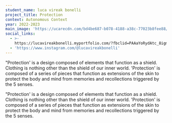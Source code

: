 ```yaml
---
student_name: luca vireak bonelli
project_title: Protection
context: Autonomous Context
year: 2022-2023
main_image: 'https://ucarecdn.com/bd4be687-b078-4188-a38c-77023b8fee88/'
social_links:
  - >-
    https://lucavireakbonelli.myportfolio.com/?fbclid=PAAaYoRydAtc_8igmkX6P_-29-ziaapl_Nhea5eZqvXkGbWBGIhbnos54hBpc
  - 'https://www.instagram.com/@lucavireakbonelli'
---
```

"Protection' is a design composed of elements that function as a shield. Clothing is nothing other than the shield of our inner world. 'Protection' is composed of a series of pieces that function as extensions of the skin to protect the body and mind from memories and recollections triggered by the 5 senses.


"Protection' is a design composed of elements that function as a shield. Clothing is nothing other than the shield of our inner world. 'Protection' is composed of a series of pieces that function as extensions of the skin to protect the body and mind from memories and recollections triggered by the 5 senses.

